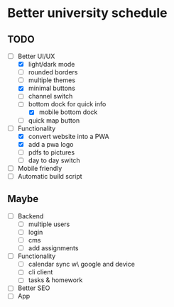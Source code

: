 # Better university schedule

## TODO

- [ ] Better UI/UX
  - [x] light/dark mode
  - [ ] rounded borders
  - [ ] multiple themes
  - [x] minimal buttons
  - [ ] channel switch
  - [ ] bottom dock for quick info
    - [x] mobile bottom dock
  - [ ] quick map button
- [ ] Functionality
  - [x] convert website into a PWA
  - [x] add a pwa logo
  - [ ] pdfs to pictures
  - [ ] day to day switch
- [ ] Mobile friendly
- [ ] Automatic build script

## Maybe

- [ ] Backend
  - [ ] multiple users
  - [ ] login
  - [ ] cms
  - [ ] add assignments
- [ ] Functionality
  - [ ] calendar sync w\ google and device
  - [ ] cli client
  - [ ] tasks & homework
- [ ] Better SEO
- [ ] App
